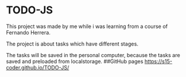 
# TODO-JS
This project was made by me while i was learning from a course of Fernando Herrera. 

The project is about tasks which have different stages.

The tasks will be saved in the personal computer, because the tasks are saved and preloaded from localstorage.
 ##GitHub pages
https://s15-coder.github.io/TODO-JS/

